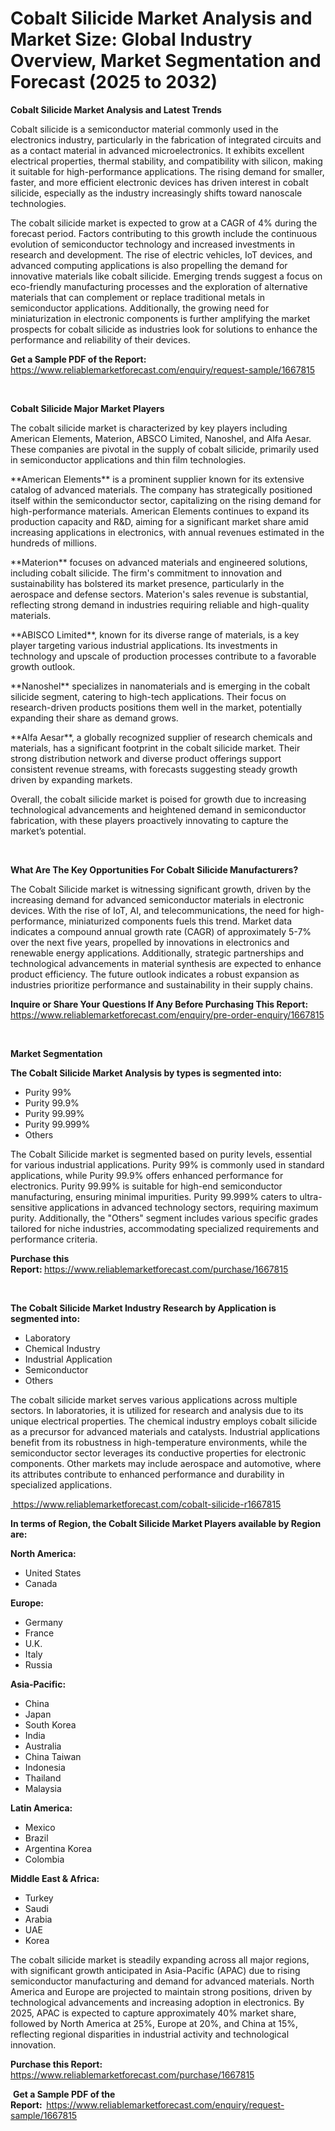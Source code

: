 <p><h1>Cobalt Silicide Market Analysis and Market Size: Global Industry Overview, Market Segmentation and Forecast (2025 to 2032)</h1></p><p><strong>Cobalt Silicide Market Analysis and Latest Trends</strong></p>
<p><p>Cobalt silicide is a semiconductor material commonly used in the electronics industry, particularly in the fabrication of integrated circuits and as a contact material in advanced microelectronics. It exhibits excellent electrical properties, thermal stability, and compatibility with silicon, making it suitable for high-performance applications. The rising demand for smaller, faster, and more efficient electronic devices has driven interest in cobalt silicide, especially as the industry increasingly shifts toward nanoscale technologies.</p><p>The cobalt silicide market is expected to grow at a CAGR of 4% during the forecast period. Factors contributing to this growth include the continuous evolution of semiconductor technology and increased investments in research and development. The rise of electric vehicles, IoT devices, and advanced computing applications is also propelling the demand for innovative materials like cobalt silicide. Emerging trends suggest a focus on eco-friendly manufacturing processes and the exploration of alternative materials that can complement or replace traditional metals in semiconductor applications. Additionally, the growing need for miniaturization in electronic components is further amplifying the market prospects for cobalt silicide as industries look for solutions to enhance the performance and reliability of their devices.</p></p>
<p><strong>Get a Sample PDF of the Report:&nbsp;</strong> <a href="https://www.reliablemarketforecast.com/enquiry/request-sample/1667815?utm_campaign=3223&utm_medium=2&utm_source=Github&utm_content=ia&utm_term=18042025&utm_id=cobalt-silicide">https://www.reliablemarketforecast.com/enquiry/request-sample/1667815</a></p>
<p>&nbsp;</p>
<p><strong>Cobalt Silicide Major Market Players</strong></p>
<p><p>The cobalt silicide market is characterized by key players including American Elements, Materion, ABSCO Limited, Nanoshel, and Alfa Aesar. These companies are pivotal in the supply of cobalt silicide, primarily used in semiconductor applications and thin film technologies.</p><p>**American Elements** is a prominent supplier known for its extensive catalog of advanced materials. The company has strategically positioned itself within the semiconductor sector, capitalizing on the rising demand for high-performance materials. American Elements continues to expand its production capacity and R&D, aiming for a significant market share amid increasing applications in electronics, with annual revenues estimated in the hundreds of millions.</p><p>**Materion** focuses on advanced materials and engineered solutions, including cobalt silicide. The firm's commitment to innovation and sustainability has bolstered its market presence, particularly in the aerospace and defense sectors. Materion's sales revenue is substantial, reflecting strong demand in industries requiring reliable and high-quality materials.</p><p>**ABISCO Limited**, known for its diverse range of materials, is a key player targeting various industrial applications. Its investments in technology and upscale of production processes contribute to a favorable growth outlook. </p><p>**Nanoshel** specializes in nanomaterials and is emerging in the cobalt silicide segment, catering to high-tech applications. Their focus on research-driven products positions them well in the market, potentially expanding their share as demand grows.</p><p>**Alfa Aesar**, a globally recognized supplier of research chemicals and materials, has a significant footprint in the cobalt silicide market. Their strong distribution network and diverse product offerings support consistent revenue streams, with forecasts suggesting steady growth driven by expanding markets.</p><p>Overall, the cobalt silicide market is poised for growth due to increasing technological advancements and heightened demand in semiconductor fabrication, with these players proactively innovating to capture the market’s potential.</p></p>
<p>&nbsp;</p>
<p><strong>What Are The Key Opportunities For Cobalt Silicide Manufacturers?</strong></p>
<p><p>The Cobalt Silicide market is witnessing significant growth, driven by the increasing demand for advanced semiconductor materials in electronic devices. With the rise of IoT, AI, and telecommunications, the need for high-performance, miniaturized components fuels this trend. Market data indicates a compound annual growth rate (CAGR) of approximately 5-7% over the next five years, propelled by innovations in electronics and renewable energy applications. Additionally, strategic partnerships and technological advancements in material synthesis are expected to enhance product efficiency. The future outlook indicates a robust expansion as industries prioritize performance and sustainability in their supply chains.</p></p>
<p><strong>Inquire or Share Your Questions If Any Before Purchasing This Report:</strong> <a href="https://www.reliablemarketforecast.com/enquiry/pre-order-enquiry/1667815?utm_campaign=3223&utm_medium=2&utm_source=Github&utm_content=ia&utm_term=18042025&utm_id=cobalt-silicide">https://www.reliablemarketforecast.com/enquiry/pre-order-enquiry/1667815</a></p>
<p>&nbsp;</p>
<p><strong>Market Segmentation</strong></p>
<p><strong>The Cobalt Silicide Market Analysis by types is segmented into:</strong></p>
<p><ul><li>Purity 99%</li><li>Purity 99.9%</li><li>Purity 99.99%</li><li>Purity 99.999%</li><li>Others</li></ul></p>
<p><p>The Cobalt Silicide market is segmented based on purity levels, essential for various industrial applications. Purity 99% is commonly used in standard applications, while Purity 99.9% offers enhanced performance for electronics. Purity 99.99% is suitable for high-end semiconductor manufacturing, ensuring minimal impurities. Purity 99.999% caters to ultra-sensitive applications in advanced technology sectors, requiring maximum purity. Additionally, the "Others" segment includes various specific grades tailored for niche industries, accommodating specialized requirements and performance criteria.</p></p>
<p><strong>Purchase this Report:&nbsp;</strong><a href="https://www.reliablemarketforecast.com/purchase/1667815?utm_campaign=3223&utm_medium=2&utm_source=Github&utm_content=ia&utm_term=18042025&utm_id=cobalt-silicide">https://www.reliablemarketforecast.com/purchase/1667815</a></p>
<p>&nbsp;</p>
<p><strong>The Cobalt Silicide Market Industry Research by Application is segmented into:</strong></p>
<p><ul><li>Laboratory</li><li>Chemical Industry</li><li>Industrial Application</li><li>Semiconductor</li><li>Others</li></ul></p>
<p><p>The cobalt silicide market serves various applications across multiple sectors. In laboratories, it is utilized for research and analysis due to its unique electrical properties. The chemical industry employs cobalt silicide as a precursor for advanced materials and catalysts. Industrial applications benefit from its robustness in high-temperature environments, while the semiconductor sector leverages its conductive properties for electronic components. Other markets may include aerospace and automotive, where its attributes contribute to enhanced performance and durability in specialized applications.</p></p>
<p><a href="https://www.reliablemarketforecast.com/cobalt-silicide-r1667815?utm_campaign=3223&utm_medium=2&utm_source=Github&utm_content=ia&utm_term=18042025&utm_id=cobalt-silicide">&nbsp;https://www.reliablemarketforecast.com/cobalt-silicide-r1667815</a></p>
<p><strong>In terms of Region, the Cobalt Silicide Market Players available by Region are:</strong></p>
<p>
    <p> <strong> North America: </strong>
        <ul>
            <li>United States</li>
            <li>Canada</li>
        </ul>
        </p> 
    <p> <strong> Europe: </strong>
        <ul>
            <li>Germany</li>
            <li>France</li>
            <li>U.K.</li>
            <li>Italy</li>
            <li>Russia</li>
        </ul>
        </p> 
    <p> <strong> Asia-Pacific: </strong>
        <ul>
            <li>China</li>
            <li>Japan</li>
            <li>South Korea</li>
            <li>India</li>
            <li>Australia</li>
            <li>China Taiwan</li>
            <li>Indonesia</li>
            <li>Thailand</li>
            <li>Malaysia</li>
        </ul>
        </p> 
    <p> <strong> Latin America: </strong>
        <ul>
            <li>Mexico</li>
            <li>Brazil</li>
            <li>Argentina Korea</li>
            <li>Colombia</li>
        </ul>
        </p> 
    <p> <strong> Middle East & Africa: </strong>
        <ul>
            <li>Turkey</li>
            <li>Saudi</li>
            <li>Arabia</li>
            <li>UAE</li>
            <li>Korea</li>
        </ul>
    </p>
    </p>
<p><p>The cobalt silicide market is steadily expanding across all major regions, with significant growth anticipated in Asia-Pacific (APAC) due to rising semiconductor manufacturing and demand for advanced materials. North America and Europe are projected to maintain strong positions, driven by technological advancements and increasing adoption in electronics. By 2025, APAC is expected to capture approximately 40% market share, followed by North America at 25%, Europe at 20%, and China at 15%, reflecting regional disparities in industrial activity and technological innovation.</p></p>
<p><strong>Purchase this Report: </strong><a href="https://www.reliablemarketforecast.com/purchase/1667815?utm_campaign=3223&utm_medium=2&utm_source=Github&utm_content=ia&utm_term=18042025&utm_id=cobalt-silicide">https://www.reliablemarketforecast.com/purchase/1667815</a></p>
<p>&nbsp;<strong>Get a Sample PDF of the Report:&nbsp;&nbsp;</strong><a href="https://www.reliablemarketforecast.com/enquiry/request-sample/1667815?utm_campaign=3223&utm_medium=2&utm_source=Github&utm_content=ia&utm_term=18042025&utm_id=cobalt-silicide">https://www.reliablemarketforecast.com/enquiry/request-sample/1667815</a></p>
<p><strong></strong></p>
<p><p></p><p></p><p></p></p>